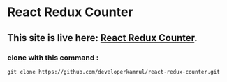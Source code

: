 # React Redux Counter

## This site is live here: [React Redux Counter](https://developerkamrul.github.io/react-redux-counter/).

### clone with this command :

```
git clone https://github.com/developerkamrul/react-redux-counter.git

```
